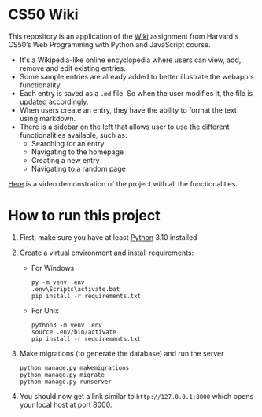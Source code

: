 # CS50 Wiki
This repository is an application of the [Wiki](https://cs50.harvard.edu/web/2020/projects/1/wiki/) assignment from Harvard's CS50’s Web Programming with Python and JavaScript course.

* It's a Wikipedia-like online encyclopedia where users can view, add, remove and edit existing entries.
* Some sample entries are already added to better illustrate the webapp's functionality.
* Each entry is saved as a `.md` file. So when the user modifies it, the file is updated accordingly.
* When users create an entry, they have the ability to format the text using markdown.
* There is a sidebar on the left that allows user to use the different functionalities available, such as:
  - Searching for an entry
  - Navigating to the homepage
  - Creating a new entry
  - Navigating to a random page

[Here](https://youtu.be/bsbB89S5PZw) is a video demonstration of the project with all the functionalities.

# How to run this project
1. First, make sure you have at least [Python](https://www.python.org/) 3.10 installed

2. Create a virtual environment and install requirements:

   - For Windows
        ```
        py -m venv .env
        .env\Scripts\activate.bat
        pip install -r requirements.txt
        ```
   - For Unix
        ```
        python3 -m venv .env
        source .env/bin/activate
        pip install -r requirements.txt
        ```
3. Make migrations (to generate the database) and run the server
    ```
    python manage.py makemigrations
    python manage.py migrate
    python manage.py runserver
    ```
4. You should now get a link similar to `http://127.0.0.1:8000` which opens your local host at port 8000.
